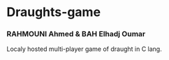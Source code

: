 # Draughts-game
<h3>RAHMOUNI Ahmed & BAH Elhadj Oumar</h3>
Localy hosted multi-player game of draught in C lang. 
